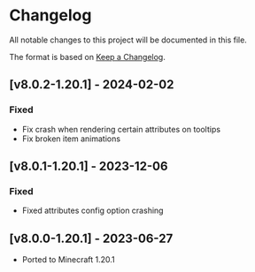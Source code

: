 # Changelog
All notable changes to this project will be documented in this file.

The format is based on [Keep a Changelog].

## [v8.0.2-1.20.1] - 2024-02-02
### Fixed
- Fix crash when rendering certain attributes on tooltips
- Fix broken item animations

## [v8.0.1-1.20.1] - 2023-12-06
### Fixed
- Fixed attributes config option crashing

## [v8.0.0-1.20.1] - 2023-06-27
- Ported to Minecraft 1.20.1

[Keep a Changelog]: https://keepachangelog.com/en/1.0.0/
